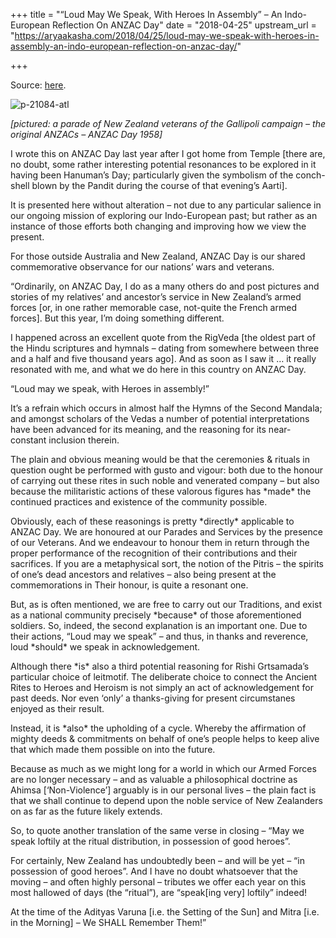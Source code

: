 +++
title = "“Loud May We Speak, With Heroes In Assembly” – An Indo-European Reflection On ANZAC Day"
date = "2018-04-25"
upstream_url = "https://aryaakasha.com/2018/04/25/loud-may-we-speak-with-heroes-in-assembly-an-indo-european-reflection-on-anzac-day/"

+++

Source: [here](https://aryaakasha.com/2018/04/25/loud-may-we-speak-with-heroes-in-assembly-an-indo-european-reflection-on-anzac-day/).

![p-21084-atl](https://aryaakasha.files.wordpress.com/2018/04/p-21084-atl.jpg?w=676)

*\[pictured: a parade of New Zealand veterans of the Gallipoli campaign
– the original ANZACs – ANZAC Day 1958\]*

I wrote this on ANZAC Day last year after I got home from Temple \[there are, no doubt, some rather interesting potential resonances to be explored in it having been Hanuman’s Day; particularly given the symbolism of the conch-shell blown by the Pandit during the course of that evening’s Aarti\].

It is presented here without alteration – not due to any particular salience in our ongoing mission of exploring our Indo-European past; but rather as an instance of those efforts both changing and improving how we view the present.

For those outside Australia and New Zealand, ANZAC Day is our shared commemorative observance for our nations’ wars and veterans.

“Ordinarily, on ANZAC Day, I do as a many others do and post pictures and stories of my relatives’ and ancestor’s service in New Zealand’s armed forces \[or, in one rather memorable case, not-quite the French armed forces\]. But this year, I’m doing something different.

I happened across an excellent quote from the RigVeda \[the oldest part of the Hindu scriptures and hymnals – dating from somewhere between three and a half and five thousand years ago\]. And as soon as I saw it … it really resonated with me, and what we do here in this country on ANZAC Day.

“Loud may we speak, with Heroes in assembly!”

It’s a refrain which occurs in almost half the Hymns of the Second Mandala; and amongst scholars of the Vedas a number of potential interpretations have been advanced for its meaning, and the reasoning for its near-constant inclusion therein.

The plain and obvious meaning would be that the ceremonies & rituals in question ought be performed with gusto and vigour: both due to the honour of carrying out these rites in such noble and venerated company – but also because the militaristic actions of these valorous figures has \*made\* the continued practices and existence of the community possible.

Obviously, each of these reasonings is pretty \*directly\* applicable to ANZAC Day. We are honoured at our Parades and Services by the presence of our Veterans. And we endeavour to honour them in return through the proper performance of the recognition of their contributions and their sacrifices. If you are a metaphysical sort, the notion of the Pitris – the spirits of one’s dead ancestors and relatives – also being present at the commemorations in Their honour, is quite a resonant one.

But, as is often mentioned, we are free to carry out our Traditions, and exist as a national community precisely \*because\* of those aforementioned soldiers. So, indeed, the second explanation is an important one. Due to their actions, “Loud may we speak” – and thus, in thanks and reverence, loud \*should\* we speak in acknowledgement.

Although there \*is\* also a third potential reasoning for Rishi Grtsamada’s particular choice of leitmotif. The deliberate choice to connect the Ancient Rites to Heroes and Heroism is not simply an act of acknowledgement for past deeds. Nor even ‘only’ a thanks-giving for present circumstanes enjoyed as their result.

Instead, it is \*also\* the upholding of a cycle. Whereby the affirmation of mighty deeds & commitments on behalf of one’s people helps to keep alive that which made them possible on into the future.

Because as much as we might long for a world in which our Armed Forces are no longer necessary – and as valuable a philosophical doctrine as Ahimsa \[‘Non-Violence’\] arguably is in our personal lives – the plain fact is that we shall continue to depend upon the noble service of New Zealanders on as far as the future likely extends.

So, to quote another translation of the same verse in closing – “May we speak loftily at the ritual distribution, in possession of good heroes”.

For certainly, New Zealand has undoubtedly been – and will be yet – “in possession of good heroes”. And I have no doubt whatsoever that the moving – and often highly personal – tributes we offer each year on this most hallowed of days (the “ritual”), are “speak\[ing very\] loftily” indeed!

At the time of the Adityas Varuna \[i.e. the Setting of the Sun\] and Mitra \[i.e. in the Morning\] – We SHALL Remember Them!”